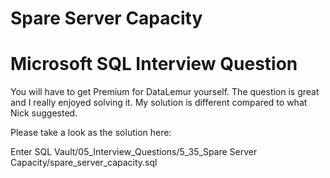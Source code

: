 # Spare Server Capacity
# Microsoft SQL Interview Question

You will have to get Premium for DataLemur yourself. The question is great and I really enjoyed solving it. My solution is different compared to what Nick suggested.

Please take a look as the solution here:

Enter SQL Vault/05_Interview_Questions/5_35_Spare Server Capacity/spare_server_capacity.sql
